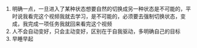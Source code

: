 1.  明确一点，一旦进入了某种状态想要自然的切换成另一种状态是不可能的，平时说我看完这个视频我就去学习，是不可能的，必须要去强制切换状态，变成，我完成一项任务我就回来看完这个视频
2. 人不会自动变好，只会主动变好，区别在于自我驱动，多明确自己的目标
3. 早睡早起